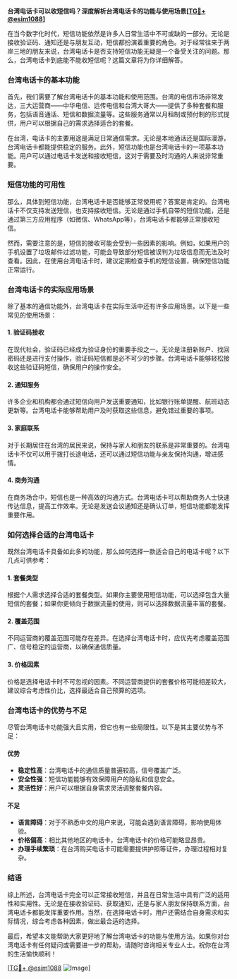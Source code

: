 **台湾电话卡可以收短信吗？深度解析台湾电话卡的功能与使用场景[[TG💪+ @esim1088](https://t.me/s/esim1088)]**

在当今数字化时代，短信功能依然是许多人日常生活中不可或缺的一部分。无论是接收验证码、通知还是与朋友互动，短信都扮演着重要的角色。对于经常往来于两岸三地的朋友来说，台湾电话卡是否支持短信功能无疑是一个备受关注的问题。那么，台湾电话卡到底能不能收短信呢？这篇文章将为你详细解答。

### 台湾电话卡的基本功能

首先，我们需要了解台湾电话卡的基本功能和使用范围。台湾的电信市场非常发达，三大运营商——中华电信、远传电信和台湾大哥大——提供了多种套餐和服务，包括语音通话、短信和数据流量等。这些服务通常以月租制或预付制的形式提供，用户可以根据自己的需求选择适合的套餐。

在台湾，电话卡的主要用途是满足日常通信需求。无论是本地通话还是国际漫游，台湾电话卡都能提供稳定的服务。此外，短信功能也是台湾电话卡的一项基本功能。用户可以通过电话卡发送和接收短信，这对于需要及时沟通的人来说非常重要。

### 短信功能的可用性

那么，具体到短信功能，台湾电话卡是否能够正常使用呢？答案是肯定的。台湾电话卡不仅支持发送短信，也支持接收短信。无论是通过手机自带的短信功能，还是通过第三方应用程序（如微信、WhatsApp等），台湾电话卡都能够正常接收短信。

然而，需要注意的是，短信的接收可能会受到一些因素的影响。例如，如果用户的手机设置了垃圾邮件过滤功能，可能会导致部分短信被误判为垃圾信息而无法及时查看。因此，在使用台湾电话卡时，建议定期检查手机的短信设置，确保短信功能正常运行。

### 台湾电话卡的实际应用场景

除了基本的通信功能外，台湾电话卡在实际生活中还有许多应用场景。以下是一些常见的使用场景：

#### 1. 验证码接收

在现代社会，验证码已经成为验证身份的重要手段之一。无论是注册新账户、找回密码还是进行支付操作，验证码短信都是必不可少的步骤。台湾电话卡能够轻松接收这些验证码短信，确保用户的操作安全。

#### 2. 通知服务

许多企业和机构都会通过短信向用户发送重要通知，比如银行账单提醒、航班动态更新等。台湾电话卡能够帮助用户及时获取这些信息，避免错过重要的事项。

#### 3. 家庭联系

对于长期居住在台湾的居民来说，保持与家人和朋友的联系是非常重要的。台湾电话卡不仅可以用于拨打长途电话，还可以通过短信功能与亲友保持沟通，增进感情。

#### 4. 商务沟通

在商务场合中，短信也是一种高效的沟通方式。台湾电话卡可以帮助商务人士快速传达信息，提高工作效率。无论是发送会议通知还是确认订单，短信功能都能发挥重要作用。

### 如何选择合适的台湾电话卡

既然台湾电话卡具备如此多的功能，那么如何选择一款适合自己的电话卡呢？以下几点可供参考：

#### 1. 套餐类型

根据个人需求选择合适的套餐类型。如果你主要使用短信功能，可以选择包含大量短信的套餐；如果你更倾向于数据流量的使用，则可以选择数据流量丰富的套餐。

#### 2. 覆盖范围

不同运营商的覆盖范围可能存在差异。在选择台湾电话卡时，应优先考虑覆盖范围广、信号稳定的运营商，以确保通信质量。

#### 3. 价格因素

价格是选择电话卡时不可忽视的因素。不同运营商提供的套餐价格可能相差较大，建议综合考虑性价比，选择最适合自己预算的选项。

### 台湾电话卡的优势与不足

尽管台湾电话卡功能强大且实用，但它也有一些局限性。以下是其主要优势与不足：

#### 优势

- **稳定性高**：台湾电话卡的通信质量普遍较高，信号覆盖广泛。
- **安全性强**：短信功能能够有效保障用户的隐私和信息安全。
- **灵活性好**：用户可以根据自身需求灵活调整套餐内容。

#### 不足

- **语言障碍**：对于不熟悉中文的用户来说，可能会遇到语言障碍，影响使用体验。
- **价格偏高**：相比其他地区的电话卡，台湾电话卡的价格可能略显昂贵。
- **办理手续繁琐**：在台湾购买电话卡可能需要提供护照等证件，办理过程相对复杂。

### 结语

综上所述，台湾电话卡完全可以正常接收短信，并且在日常生活中具有广泛的适用性和实用性。无论是在接收验证码、获取通知，还是与家人朋友保持联系方面，台湾电话卡都能发挥重要作用。当然，在选择电话卡时，用户还需结合自身需求和实际情况，综合考虑各种因素，做出最合适的选择。

最后，希望本文能帮助大家更好地了解台湾电话卡的功能与使用方法。如果你对台湾电话卡有任何疑问或需要进一步的帮助，请随时咨询相关专业人士。祝你在台湾的生活愉快顺利！

[[TG💪+ @esim1088](https://t.me/s/esim1088) ![Image](https://i.postimg.cc/4NQfJmqS/Snipaste-2025-05-13-00-14-12.png)]